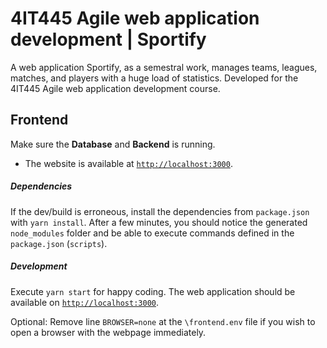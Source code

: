 # 4IT445 Agile web application development | Sportify

A web application Sportify, as a semestral work, manages teams, leagues, matches, and players with a huge load of statistics. Developed for the 4IT445 Agile web application development course.

## Frontend

Make sure the **Database** and **Backend** is running.

  - The website is available at [`http://localhost:3000`](http://localhost:3000). 
 
##### Dependencies
 
If the dev/build is erroneous, install the dependencies from `package.json` with `yarn install`.  After a few minutes, you should notice the generated `node_modules` folder and be able to execute commands defined in the `package.json` (`scripts`).

##### Development

Execute `yarn start` for happy coding. The web application should be available on [`http://localhost:3000`](http://localhost:3000).

Optional: Remove line `BROWSER=none` at the `\frontend.env` file if you wish to open a browser with the webpage immediately.
